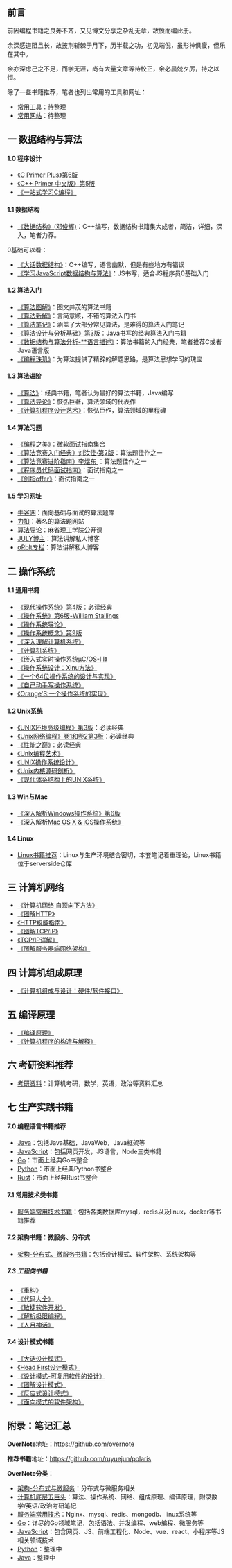 ## 前言

前因编程书籍之良莠不齐，又见博文分享之杂乱无章，故愤而编此册。  

余深感道阻且长，故披荆斩棘于月下，历半载之功，初见端倪，虽形神俱疲，但乐在其中。   

余亦深虑己之不足，而学无涯，尚有大量文章等待校正，余必晨兢夕厉，持之以恒。  

除了一些书籍推荐，笔者也列出常用的工具和网址：
- [常用工具](https://github.com/ruyuejun/polaris/blob/master/toolsite/tools.md)：待整理
- [常用网站](https://github.com/ruyuejun/polaris/blob/master/toolsite/sites.md)：待整理

## 一 数据结构与算法

#### 1.0 程序设计

 - [《C Primer Plus》第6版](https://book.douban.com/subject/26792521/)
 - [《C++ Primer 中文版》第5版](https://book.douban.com/subject/25708312/)
 - [《一站式学习C编程》](https://book.douban.com/subject/6025290/)

#### 1.1 数据结构

- [《数据结构》(邓俊辉)](https://book.douban.com/subject/25859528/)：C++编写，数据结构书籍集大成者，简洁，详细，深入，笔者力荐。

0基础可以看：
- [《大话数据结构》](https://book.douban.com/subject/6424904/)：C++编写，语言幽默，但是有些地方有错误
- [《学习JavaScript数据结构与算法》](https://book.douban.com/subject/26639401/)：JS书写，适合JS程序员0基础入门

#### 1.2 算法入门

- [《算法图解》](https://book.douban.com/subject/26979890/)：图文并茂的算法书籍
- [《算法新解》](https://book.douban.com/subject/26931430/)：言简意赅，不错的算法入门书
- [《算法笔记》](https://book.douban.com/subject/26827295/)：涵盖了大部分常见算法，是难得的算法入门笔记
- [《算法设计与分析基础》第3版](https://book.douban.com/subject/26337727/)：Java书写的经典算法入门书籍
- [《数据结构与算法分析-**语言描述》](https://book.douban.com/subject/1139426/)：算法书籍的入门经典，笔者推荐C或者Java语言版
- [《编程珠玑》](https://book.douban.com/subject/3227098/)：为算法提供了精辟的解题思路，是算法思想学习的瑰宝

#### 1.3 算法进阶

- [《算法》](https://book.douban.com/subject/10432347/)：经典书籍，笔者认为最好的算法书籍，Java编写
- [《算法导论》](https://book.douban.com/subject/1885170/)：恢弘巨著，算法领域的代表作
- [《计算机程序设计艺术》](https://book.douban.com/subject/1130500/)：恢弘巨作，算法领域的里程碑

#### 1.4 算法习题

- [《编程之美》](https://book.douban.com/subject/3004255/)：微软面试指南集合
- [《算法竞赛入门经典》刘汝佳·第2版](https://book.douban.com/subject/25902102/)：算法题佳作之一
- [《算法竞赛进阶指南》李煜东 ](https://book.douban.com/subject/30136932/)：算法题佳作之一
- [《程序员代码面试指南》](https://book.douban.com/subject/26638586/)：面试指南之一
- [《剑指offer》](https://book.douban.com/subject/27008702/)：面试指南之一

#### 1.5 学习网址

- [牛客网](https://www.nowcoder.com/)：面向基础与面试的算法题库
- [力扣](https://leetcode.com/)：著名的算法题网站
- [算法导论](http://open.163.com/special/opencourse/algorithms.html)：麻省理工学院公开课
- [JULY博主](https://blog.csdn.net/v_july_v)：算法讲解私人博客
- [oRblt专栏](https://blog.csdn.net/orbit)：算法讲解私人博客

## 二 操作系统

#### 1.1 通用书籍

- [《现代操作系统》第4版](https://book.douban.com/subject/27096665/)：必读经典
- [《操作系统》第6版-William Stallings](https://book.douban.com/subject/5064311/)
- [《操作系统导论》](https://book.douban.com/subject/33463930/)
- [《操作系统概念》第9版](https://book.douban.com/subject/30297919/)
- [《深入理解计算机系统》](https://book.douban.com/subject/1230413/)
- [《计算机系统》](https://book.douban.com/subject/26616929/)
- [《嵌入式实时操作系统μC/OS-III》](https://book.douban.com/subject/20389564/)
- [《操作系统设计：Xinu方法》](https://book.douban.com/subject/25772410/)
- [《一个64位操作系统的设计与实现》](https://book.douban.com/subject/30222325/)
- [《自己动手写操作系统》](https://book.douban.com/subject/1422377/)
- [《Orange'S:一个操作系统的实现》](https://book.douban.com/subject/3735649/)

#### 1.2 Unix系统

- [《UNIX环境高级编程》第3版](https://book.douban.com/subject/25900403/)：必读经典
- [《Unix网络编程》卷1和卷2第3版](https://book.douban.com/subject/26434583/)：必读经典
- [《性能之巅》](https://book.douban.com/subject/26586598/)：必读经典
- [《Unix编程艺术》](https://book.douban.com/subject/11609943/)
- [《UNIX操作系统设计》](https://book.douban.com/subject/1035710/)
- [《Unix内核源码剖析》](https://book.douban.com/subject/25831005/)
- [《现代体系结构上的UNIX系统》](https://book.douban.com/subject/26290762/)

#### 1.3 Win与Mac
- [《深入解析Windows操作系统》第6版](https://book.douban.com/subject/25844377/)
- [《深入解析Mac OS X & iOS操作系统》](https://book.douban.com/subject/25870206/)

#### 1.4 Linux

- [Linux书籍推荐](https://github.com/overnote/five-x/blob/master/serverside.md)：Linux与生产环境结合密切，本套笔记着重理论，Linux书籍位于serverside仓库

## 三 计算机网络

- [《计算机网络 自顶向下方法》](https://book.douban.com/subject/1116437/)
- [《图解HTTP》](https://book.douban.com/subject/25863515/)
- [《HTTP权威指南》](https://book.douban.com/subject/10746113/)
- [《图解TCP/IP》](https://book.douban.com/subject/24737674/)
- [《TCP/IP详解》](https://book.douban.com/subject/1088054/)    
- [《图解服务器端网络架构》](https://book.douban.com/subject/26369253/)  

## 四 计算机组成原理

- [《计算机组成与设计：硬件/软件接口》](https://book.douban.com/subject/2110638/)

## 五 编译原理

- [《编译原理》](https://book.douban.com/subject/3296317/)
- [《计算机程序的构造与解释》](https://book.douban.com/subject/1148282/)

## 六 考研资料推荐

- [考研资料](https://github.com/overnote/five-x/blob/master/postgraduate.md)：计算机考研，数学，英语，政治等资料汇总

## 七 生产实践书籍

#### 7.0 编程语言书籍推荐

- [Java](https://github.com/ruyuejun/polaris/blob/master/language/java.md)：包括Java基础，JavaWeb，Java框架等
- [JavaScript](https://github.com/ruyuejun/polaris/blob/master/language/javascript.md)：包括网页开发，JS语言，Node三类书籍
- [Go](https://github.com/ruyuejun/polaris/blob/master/language/golang.md)：市面上经典Go书整合
- [Python](https://github.com/ruyuejun/polaris/blob/master/language/python.md)：市面上经典Python书整合
- [Rust](https://github.com/ruyuejun/polaris/blob/master/language/rust.md)：市面上经典Rust书整合

#### 7.1 常用技术类书籍

- [服务端常用技术书籍](https://github.com/ruyuejun/polaris/blob/master/currency/serverside.md)：包括各类数据库mysql，redis以及linux，docker等书籍推荐

#### 7.2 架构书籍：微服务、分布式

- [架构-分布式、微服务书籍](https://github.com/ruyuejun/polaris/blob/master/currency/architecture.md)：包括设计模式、软件架构、系统架构等

##### 7.3 工程类书籍

- [《重构》](https://book.douban.com/subject/4262627/)
- [《代码大全》](https://book.douban.com/subject/1477390/)
- [《敏捷软件开发》](https://book.douban.com/subject/1140457/)
- [《解析极限编程》](https://book.douban.com/subject/1790225/)
- [《人月神话》](https://book.douban.com/subject/26358448/)

#### 7.4 设计模式书籍

- [《大话设计模式》](https://book.douban.com/subject/2334288/)
- [《Head First设计模式》](https://book.douban.com/subject/2243615/)
- [《设计模式-可复用软件的设计》](https://book.douban.com/subject/1052241/)
- [《图解设计模式》](https://book.douban.com/subject/26933281/)
- [《反应式设计模式》](https://book.douban.com/subject/30417742/)
- [《面向模式的软件架构》](https://book.douban.com/subject/25741382/)


## 附录：笔记汇总

**OverNote**地址：https://github.com/overnote   

**推荐书籍**地址：https://github.com/ruyuejun/polaris  

**OverNote分类**：  
- [架构-分布式与微服务](https://github.com/overnote/architecture/)：分布式与微服务相关
- [计算机底层五巨头](https://github.com/overnote/fivex)：算法、操作系统、网络、组成原理、编译原理，附录数学/英语/政治考研笔记
- [服务端常用技术](https://github.com/overnote/serverside)：Nginx、mysql、redis、mongodb、linux系统等
- [Go](https://github.com/overnote/golang)：详尽的Go领域笔记，包括语法、并发编程、web编程、微服务等
- [JavaScript](https://github.com/overnote/javascript)：包含网页、JS、前端工程化、Node、vue、react、小程序等JS相关领域技术
- [Python](https://github.com/overnote/python)：整理中
- [Java](https://github.com/overnote/java)：整理中


